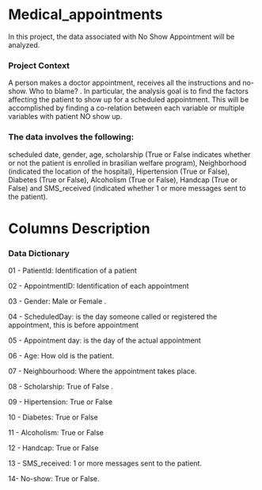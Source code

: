 # Medical_appointments

In this project, the data associated with No Show Appointment will be analyzed. 
### Project Context 
A person makes a doctor appointment, receives all the instructions and no-show. Who to blame? . In particular, the analysis goal is to find the factors affecting the patient to show up for a scheduled appointment. This will be accomplished by finding a co-relation between each variable or multiple variables with patient NO show up. 
### The data involves the following: 
scheduled date, gender, age, scholarship (True or False indicates whether or not the patient is enrolled in brasilian welfare program), Neighborhood (indicated the location of the hospital), Hipertension (True or False), Diabetes (True or False), Alcoholism (True or False), Handcap (True or False) and SMS_received (indicated whether 1 or more messages sent to the patient).

# Columns Description
### Data Dictionary
01 - PatientId: Identification of a patient

02 - AppointmentID: Identification of each appointment

03 - Gender: Male or Female .

04 - ScheduledDay: is the day someone called or registered the appointment, this is before appointment

05 - Appointment day: is the day of the actual appointment

06 - Age: How old is the patient.

07 - Neighbourhood: Where the appointment takes place.

08 - Scholarship: True of False .

09 - Hipertension: True or False

10 - Diabetes: True or False

11 - Alcoholism: True or False

12 - Handcap: True or False

13 - SMS_received: 1 or more messages sent to the patient.

14- No-show: True or False.
